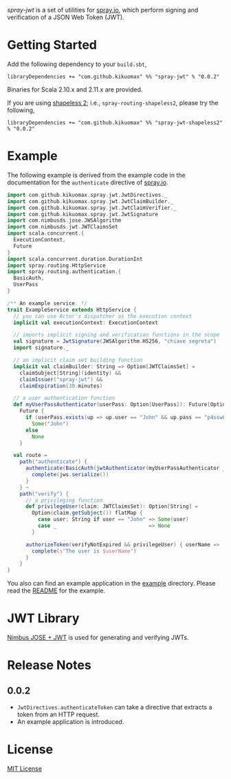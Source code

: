 *spray-jwt* is a set of utilities for [spray.io](http://spray.io), which perform signing and verification of a JSON Web Token (JWT).

Getting Started
===============

Add the following dependency to your `build.sbt`,

```
libraryDependencies += "com.github.kikuomax" %% "spray-jwt" % "0.0.2"
```

Binaries for Scala 2.10.x and 2.11.x are provided.

If you are using [shapeless 2](https://github.com/milessabin/shapeless); i.e., `spray-routing-shapeless2`, please try the following,

```
libraryDependencies += "com.github.kikuomax" %% "spray-jwt-shapeless2" % "0.0.2"
```

Example
=======

The following example is derived from the example code in the documentation for the `authenticate` directive of [spray.io](http://spray.io).

```scala
import com.github.kikuomax.spray.jwt.JwtDirectives._
import com.github.kikuomax.spray.jwt.JwtClaimBuilder._
import com.github.kikuomax.spray.jwt.JwtClaimVerifier._
import com.github.kikuomax.spray.jwt.JwtSignature
import com.nimbusds.jose.JWSAlgorithm
import com.nimbusds.jwt.JWTClaimsSet
import scala.concurrent.{
  ExecutionContext,
  Future
}
import scala.concurrent.duration.DurationInt
import spray.routing.HttpService
import spray.routing.authentication.{
  BasicAuth,
  UserPass
}

/** An example service. */
trait ExampleService extends HttpService {
  // you can use Actor's dispatcher as the execution context
  implicit val executionContext: ExecutionContext

  // imports implicit signing and verification functions in the scope
  val signature = JwtSignature(JWSAlgorithm.HS256, "chiave segreta")
  import signature._

  // an implicit claim set building function
  implicit val claimBuilder: String => Option[JWTClaimsSet] =
    claimSubject[String](identity) &&
    claimIssuer("spray-jwt") &&
    claimExpiration(30.minutes)

  // a user authentication function
  def myUserPassAuthenticator(userPass: Option[UserPass]): Future[Option[String]] =
    Future {
      if (userPass.exists(up => up.user == "John" && up.pass == "p4ssw0rd"))
        Some("John")
      else
        None
    }

  val route =
    path("authenticate") {
      authenticate(BasicAuth(jwtAuthenticator(myUserPassAuthenticator _), "secure site")) { jws =>
        complete(jws.serialize())
      }
    } ~
    path("verify") {
      // a privileging function
      def privilegeUser(claim: JWTClaimsSet): Option[String] =
        Option(claim.getSubject()) flatMap {
          case user: String if user == "John" => Some(user)
          case _                              => None
        }

      authorizeToken(verifyNotExpired && privilegeUser) { userName =>
        complete(s"The user is $userName")
      }
    }
}
```

You also can find an example application in the [example](/example) directory.
Please read the [README](/example/README.md) for the example.

JWT Library
===========

[Nimbus JOSE + JWT](http://connect2id.com/products/nimbus-jose-jwt) is used for generating and verifying JWTs.

Release Notes
=============

0.0.2
-----

 - `JwtDirectives.authenticateToken` can take a directive that extracts a token from an HTTP request.
 - An example application is introduced.

License
=======

[MIT License](http://opensource.org/licenses/MIT)
